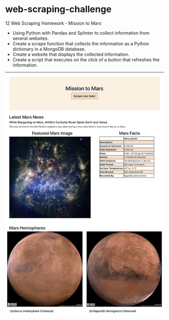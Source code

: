 # web-scraping-challenge
12 Web Scraping Homework - Mission to Mars

* Using Python with Pandas and Splinter to collect information from several websites.
* Create a scrape function that collects the information as a Python dictionary in a MongoDB database.
* Create a website that displays the collected information.
* Create a script that executes on the click of a button that refreshes the information.
---
![website screenshot](Missions_to_Mars/Screenshot_top_part_website.png)
